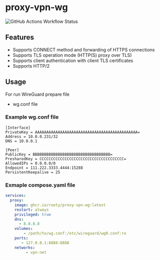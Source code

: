 # proxy-vpn-wg
![GitHub Actions Workflow Status](https://img.shields.io/github/actions/workflow/status/rooty/proxy-vpn-wg/docker-image.yml)

## Features

- Supports CONNECT method and forwarding of HTTPS connections
- Supports TLS operation mode (HTTP(S) proxy over TLS)
- Supports client authentication with client TLS certificates
- Supports HTTP/2

## Usage
For run WireGuard prepare  file
- wg.conf file


### Example  wg.conf file
```
[Interface]
PrivateKey = AAAAAAAAAAAAAAAAAAAAAAAAAAAAAAAAAAAAAAAAAAAAA=
Address = 10.0.0.231/32
DNS = 10.0.0.1

[Peer]
PublicKey = BBBBBBBBBBBBBBBBBBBBBBBBBBBBBBBBBB=
PresharedKey = CCCCCCCCCCCCCCCCCCCCCCCCCCCCCCCCCCCCC=
AllowedIPs = 0.0.0.0/0
Endpoint = 111.222.3333.4444:15288
PersistentKeepalive = 25
```

### Exmaple compose.yaml file
```yaml
services:
  proxy:
    image: ghcr.io/rooty/proxy-vpn-wg:latest
    restart: always
    privileged: true
    dns:
      - 8.8.8.8
    volumes:
        - /path/to/wg.conf:/etc/wireguard/wg0.conf:ro
    ports:
       - 127.0.0.1:8888:8888
    networks:
         - vpn-net
```


